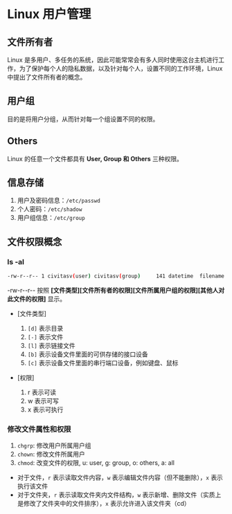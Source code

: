 # Linux 用户管理

## 文件所有者

Linux 是多用户、多任务的系统，因此可能常常会有多人同时使用这台主机进行工作，为了保护每个人的隐私数据，以及针对每个人，设置不同的工作环境，Linux 中提出了文件所有者的概念。

## 用户组

目的是将用户分组，从而针对每一个组设置不同的权限。

## Others

Linux 的任意一个文件都具有 **User, Group 和 Others** 三种权限。

## 信息存储

1. 用户及密码信息：`/etc/passwd`
2. 个人密码：`/etc/shadow`
3. 用户组信息：`/etc/group`

## 文件权限概念

### ls -al

```sh
-rw-r--r-- 1 civitasv(user) civitasv(group)     141 datetime  filename
```

-rw-r--r-- 按照 **[文件类型][文件所有者的权限][文件所属用户组的权限][其他人对此文件的权限]** 显示。

- [文件类型]

  1. `[d]` 表示目录
  2. `[-]` 表示文件
  3. `[l]` 表示链接文件
  4. `[b]` 表示设备文件里面的可供存储的接口设备
  5. `[c]` 表示设备文件里面的串行端口设备，例如键盘、鼠标

- [权限]

  1. r 表示可读
  2. w 表示可写
  3. x 表示可执行

### 修改文件属性和权限

1. `chgrp`: 修改用户所属用户组
2. `chown`: 修改文件所属用户
3. `chmod`: 改变文件的权限, u: user, g: group, o: others, a: all

- 对于文件，`r` 表示读取文件内容，`w` 表示编辑文件内容（但不能删除），`x` 表示执行该文件
- 对于文件夹，`r` 表示读取文件夹内文件结构，`w` 表示新增、删除文件（实质上是修改了文件夹中的文件排序），`x` 表示允许进入该文件夹（cd）

